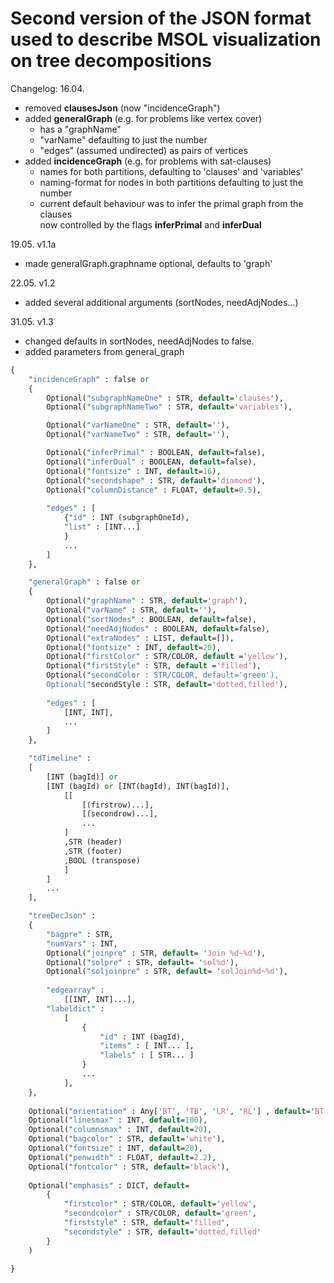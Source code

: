 # Second version of the JSON format used to describe MSOL visualization on tree decompositions

Changelog: 16.04.

- removed **clausesJson** (now "incidenceGraph")
- added **generalGraph** (e.g. for problems like vertex cover)
    - has a "graphName"
    - "varName" defaulting to just the number
    - "edges" (assumed undirected) as pairs of vertices
- added **incidenceGraph** (e.g. for problems with sat-clauses)
    - names for both partitions, defaulting to 'clauses' and 'variables'
    - naming-format for nodes in both partitions defaulting to just the number
    - current default behaviour was to infer the primal graph from the clauses\
        now controlled by the flags **inferPrimal** and **inferDual**

19.05. v1.1a

- made generalGraph.graphname optional, defaults to 'graph'

22.05. v1.2

- added several additional arguments (sortNodes, needAdjNodes...)

31.05. v1.3

- changed defaults in sortNodes, needAdjNodes to false.
- added parameters from general_graph

```perl
{
    "incidenceGraph" : false or
    {
    	Optional("subgraphNameOne" : STR, default='clauses'),
    	Optional("subgraphNameTwo" : STR, default='variables'),

    	Optional("varNameOne" : STR, default=''),
    	Optional("varNameTwo" : STR, default=''),

        Optional("inferPrimal" : BOOLEAN, default=false),
        Optional("inferDual" : BOOLEAN, default=false),
        Optional("fontsize" : INT, default=16),
        Optional("secondshape" : STR, default='diamond'),
        Optional("columnDistance" : FLOAT, default=0.5),
        
        "edges" : [
            {"id" : INT (subgraphOneId), 
            "list" : [INT...]
            }
            ...
        ]
    },

    "generalGraph" : false or
    {
        Optional("graphName" : STR, default='graph'),
        Optional("varName" : STR, default=''),
        Optional("sortNodes" : BOOLEAN, default=false),
        Optional("needAdjNodes" : BOOLEAN, default=false),
        Optional("extraNodes" : LIST, default=[]),
        Optional("fontsize" : INT, default=20),
        Optional("firstColor" : STR/COLOR, default ='yellow'),
        Optional("firstStyle" : STR, default ='filled'),
        Optional("secondColor : STR/COLOR, default='green'),
        Optional("secondStyle : STR, default='dotted,filled'),
        
        "edges" : [
            [INT, INT],
            ...
        ]
    },

    "tdTimeline" : 
    [
        [INT (bagId)] or 
        [INT (bagId) or [INT(bagId), INT(bagId)], 
            [[
                [(firstrow)...],
                [(secondrow)...],
                ...
            ]
            ,STR (header)
            ,STR (footer)
            ,BOOL (transpose)
            ]
        ]
        ...
    ],

    "treeDecJson" : 
    {
        "bagpre" : STR,
        "numVars" : INT,
        Optional("joinpre" : STR, default= 'Join %d~%d'),
        Optional("solpre" : STR, default= 'sol%d'),
        Optional("soljoinpre" : STR, default= 'solJoin%d~%d'),
        
        "edgearray" : 
            [[INT, INT]...],
        "labeldict" : 
            [
                {
                    "id" : INT (bagId),
                    "items" : [ INT... ],
                    "labels" : [ STR... ]
                }
                ...
            ],
    },
    
    Optional("orientation" : Any['BT', 'TB', 'LR', 'RL'] , default='BT'),
    Optional("linesmax" : INT, default=100),
    Optional("columnsmax" : INT, default=20),
    Optional("bagcolor" : STR, default='white'),
    Optional("fontsize" : INT, default=20),
    Optional("penwidth" : FLOAT, default=2.2),
    Optional("fontcolor" : STR, default='black'),
    
    Optional("emphasis" : DICT, default=
        {
            "firstcolor" : STR/COLOR, default='yellow',
            "secondcolor" : STR/COLOR, default='green',
            "firststyle" : STR, default='filled',
            "secondstyle" : STR, default='dotted,filled'
        }
    )

}
